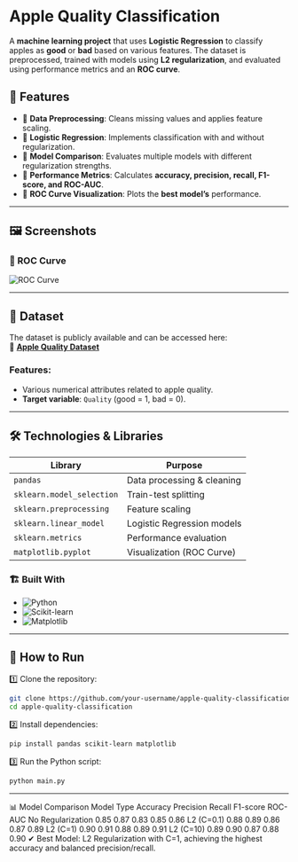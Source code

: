 #  Apple Quality Classification  

A **machine learning project** that uses **Logistic Regression** to classify apples as **good** or **bad** based on various features. The dataset is preprocessed, trained with models using **L2 regularization**, and evaluated using performance metrics and an **ROC curve**.

## 🚀 Features  
- 📌 **Data Preprocessing**: Cleans missing values and applies feature scaling.  
- 📌 **Logistic Regression**: Implements classification with and without regularization.  
- 📌 **Model Comparison**: Evaluates multiple models with different regularization strengths.  
- 📌 **Performance Metrics**: Calculates **accuracy, precision, recall, F1-score, and ROC-AUC**.  
- 📌 **ROC Curve Visualization**: Plots the **best model’s** performance.  

---

## 🖼️ Screenshots 

### **🔹 ROC Curve**  
![ROC Curve](ROCـplot.png)  

---

## 📂 Dataset  
The dataset is publicly available and can be accessed here:  
📌 **[Apple Quality Dataset](https://raw.githubusercontent.com/rjdp07/Apple_Quality/main/apple_quality.csv)**  

### **Features:**  
- Various numerical attributes related to apple quality.  
- **Target variable**: `Quality` (good = 1, bad = 0).  

---

## 🛠️ Technologies & Libraries  

| Library  | Purpose |
|----------|---------|
| `pandas`  | Data processing & cleaning |
| `sklearn.model_selection` | Train-test splitting |
| `sklearn.preprocessing` | Feature scaling |
| `sklearn.linear_model` | Logistic Regression models |
| `sklearn.metrics` | Performance evaluation |
| `matplotlib.pyplot` | Visualization (ROC Curve) |

### 🏗️ Built With  
- ![Python](https://img.shields.io/badge/Python-3776AB?style=for-the-badge&logo=python&logoColor=white)  
- ![Scikit-learn](https://img.shields.io/badge/Scikit--learn-F7931E?style=for-the-badge&logo=scikit-learn&logoColor=white)  
- ![Matplotlib](https://img.shields.io/badge/Matplotlib-11557C?style=for-the-badge&logo=python&logoColor=white)  

---

## 🎯 How to Run  

1️⃣ Clone the repository:  
   ```bash
   git clone https://github.com/your-username/apple-quality-classification.git
   cd apple-quality-classification
``` 
2️⃣ Install dependencies:
 ```bash
pip install pandas scikit-learn matplotlib
``` 
3️⃣ Run the Python script:
 ```bash
python main.py
``` 
---
📊 Model Comparison
Model Type	Accuracy	Precision	Recall	F1-score	ROC-AUC
No Regularization	0.85	0.87	0.83	0.85	0.86
L2 (C=0.1)	0.88	0.89	0.86	0.87	0.89
L2 (C=1)	0.90	0.91	0.88	0.89	0.91
L2 (C=10)	0.89	0.90	0.87	0.88	0.90
✔ Best Model: L2 Regularization with C=1, achieving the highest accuracy and balanced precision/recall.
